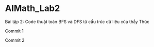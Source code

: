 # AIMath_Lab2

Bài tập 2: Code thuật toán BFS và DFS từ cấu trúc dữ liệu của thầy Thúc

Commit 1

Commit 2
